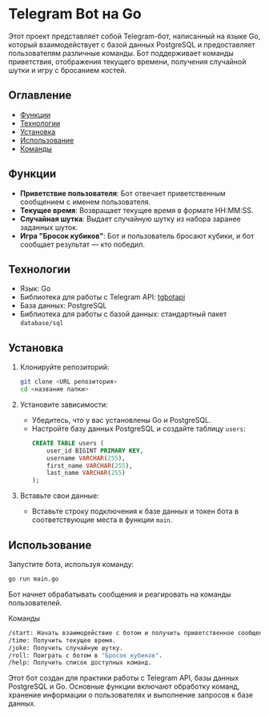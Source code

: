 # Telegram Bot на Go

Этот проект представляет собой Telegram-бот, написанный на языке Go, который взаимодействует с базой данных PostgreSQL и предоставляет пользователям различные команды. Бот поддерживает команды приветствия, отображения текущего времени, получения случайной шутки и игру с бросанием костей.

## Оглавление
- [Функции](#Функции)
- [Технологии](#Технологии)
- [Установка](#Установка)
- [Использование](#Использование)
- [Команды](#Команды)

## Функции
- **Приветствие пользователя**: Бот отвечает приветственным сообщением с именем пользователя.
- **Текущее время**: Возвращает текущее время в формате HH:MM:SS.
- **Случайная шутка**: Выдает случайную шутку из набора заранее заданных шуток.
- **Игра "Бросок кубиков"**: Бот и пользователь бросают кубики, и бот сообщает результат — кто победил.

## Технологии
- Язык: Go
- Библиотека для работы с Telegram API: [tgbotapi](https://github.com/go-telegram-bot-api/telegram-bot-api)
- База данных: PostgreSQL
- Библиотека для работы с базой данных: стандартный пакет `database/sql`

## Установка

1. Клонируйте репозиторий:
    ```bash
    git clone <URL репозитория>
    cd <название папки>
    ```

2. Установите зависимости:
    - Убедитесь, что у вас установлены Go и PostgreSQL.
    - Настройте базу данных PostgreSQL и создайте таблицу `users`:
      ```sql
      CREATE TABLE users (
          user_id BIGINT PRIMARY KEY,
          username VARCHAR(255),
          first_name VARCHAR(255),
          last_name VARCHAR(255)
      );
      ```

3. Вставьте свои данные:
    - Вставьте строку подключения к базе данных и токен бота в соответствующие места в функции `main`.

## Использование

Запустите бота, используя команду:
```bash
go run main.go
```
Бот начнет обрабатывать сообщения и реагировать на команды пользователей.

Команды
```bash
/start: Начать взаимодействие с ботом и получить приветственное сообщение.
/time: Получить текущее время.
/joke: Получить случайную шутку.
/roll: Поиграть с ботом в "Бросок кубиков".
/help: Получить список доступных команд.
```
Этот бот создан для практики работы с Telegram API, базы данных PostgreSQL и Go. Основные функции включают обработку команд, хранение информации о пользователях и выполнение запросов к базе данных.
